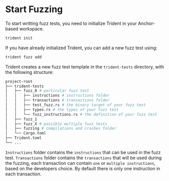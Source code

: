 # Start Fuzzing

To start writting fuzz tests, you need to initialize Trident in your Anchor-based workspace.

```bash
trident init
```

If you have already initialized Trident, you can add a new fuzz test using:

```bash
trident fuzz add
```

Trident creates a new fuzz test template in the `trident-tests` directory, with the following structure:

```bash
project-root
├── trident-tests
│   ├── fuzz_0 # particular fuzz test
│   │   ├── instructions # instructions folder
│   │   ├── transactions # transactions folder
│   │   ├── test_fuzz.rs # the binary target of your fuzz test
│   │   ├── types.rs # the types of your fuzz test
│   │   └── fuzz_instructions.rs # the definition of your fuzz test
│   ├── fuzz_1
│   ├── fuzz_X # possible multiple fuzz tests
│   ├── fuzzing # compilations and crashes folder
│   └── Cargo.toml
├── Trident.toml
└── ...
```


`Instructions` folder contains the `instructions` that can be used in the fuzz test. `Transactions` folder contains the `transactions` that will be used during the fuzzing, each transaction can contain `one` or `multiple instructions`, based on the developers choice. By default there is only one instruction in each transaction.
